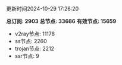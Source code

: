 更新时间2024-10-29 17:26:20

**总订阅: 2903**
**总节点: 33686**
**有效节点: 15659**
- v2ray节点: 11178
- ss节点: 2260
- trojan节点: 2212
- ssr节点: 9
